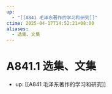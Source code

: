 ```yaml
---
up:
  - "[[A841 毛泽东著作的学习和研究]]"
ctime: 2025-04-17T14:52:21+08:00
aliases:
  - 选集、文集
---
```


# A841.1 选集、文集

- up: [[A841 毛泽东著作的学习和研究]]
